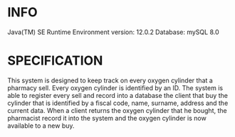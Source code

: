 # INFO

Java(TM) SE Runtime Environment version: 12.0.2
Database: mySQL 8.0

# SPECIFICATION
This system is designed to keep track on every oxygen cylinder that a pharmacy sell.
Every oxygen cylinder is identified by an ID. The system is able to register every sell and record into a database
the client that buy the cylinder that is identified by a fiscal code, name, surname, address and the current data.
When a client returns the oxygen cylinder that he bought, the pharmacist record it into the system and the oxygen
cylinder is now available to a new buy.






